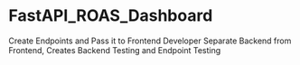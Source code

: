 # FastAPI_ROAS_Dashboard
Create Endpoints and Pass it to Frontend Developer
Separate Backend from Frontend, Creates Backend Testing and Endpoint Testing
